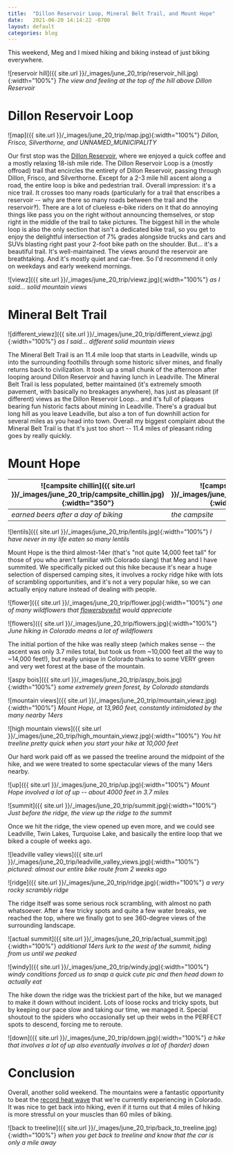 ```yaml
---
title:  "Dillon Reservoir Loop, Mineral Belt Trail, and Mount Hope"
date:   2021-06-20 14:14:22 -0700
layout: default
categories: blog
---
```


This weekend, Meg and I mixed hiking and biking instead of just
biking everywhere.

![reservoir hill]({{ site.url }}/_images/june_20_trip/reservoir_hill.jpg){:width="100%"}
*The view and feeling at the top of the hill above Dillon Reservoir*

# Dillon Reservoir Loop

![map]({{ site.url }}/_images/june_20_trip/map.jpg){:width="100%"}
*Dillon, Frisco, Silverthorne, and UNNAMED_MUNICIPALITY*

Our first stop was the [Dillon Reservoir](https://en.wikipedia.org/wiki/Dillon_Reservoir),
where we enjoyed a quick coffee and a mostly relaxing 18-ish mile ride.
The Dillon Reservoir Loop is a (mostly offroad) trail that encircles
the entirety of Dillon Reservoir, passing through Dillon, Frisco,
and Silverthorne. Except for a 2-3 mile hill ascent along a road, the
entire loop is bike and pedestrian trail. Overall impression: it's
a nice trail. It crosses too many roads (particularly for a trail
that enscribes a reservoir -- why are there so many roads between the
trail and the reservoir‽). There are a lot of clueless e-bike riders
on it that do annoying things like pass you on the right without
announcing themselves, or stop right in the middle of the trail to
take pictures. The biggest hill in the whole loop is also the only
section that isn't a dedicated bike trail, so you get to enjoy the
delightful intersection of 7% grades alongside trucks and cars and
SUVs blasting right past your 2-foot bike path on the shoulder. But...
it's a beautiful trail. It's well-maintained. The views around the
reservoir are breathtaking. And it's mostly quiet and car-free. So
I'd recommend it only on weekdays and early weekend mornings.

![viewz]({{ site.url }}/_images/june_20_trip/viewz.jpg){:width="100%"}
*as I said... solid mountain views*

# Mineral Belt Trail

![different_viewz]({{ site.url }}/_images/june_20_trip/different_viewz.jpg){:width="100%"}
*as I said... different solid mountain views*

The Mineral Belt Trail is an 11.4 mile loop that starts in Leadville,
winds up into the surrounding foothills through some historic silver
mines, and finally returns back to civilization. It took up a small
chunk of the afternoon after looping around Dillon Reservoir and
having lunch in Leadville. The Mineral Belt Trail is less populated,
better maintained (it's extremely smooth pavement, with basically
no breakages anywhere), has just as pleasant (if different) views
as the Dillon Reservoir Loop... and it's full of plaques bearing fun
historic facts about mining in Leadville. There's a gradual but long
hill as you leave Leadville, but also a ton of fun downhill action
for several miles as you head into town. Overall my biggest complaint
about the Mineral Belt Trail is that it's just too short -- 11.4 miles
of pleasant riding goes by really quickly.

# Mount Hope

![campsite chillin]({{ site.url }}/_images/june_20_trip/campsite_chillin.jpg){:width="350"} | ![campsite]({{ site.url }}/_images/june_20_trip/campsite.jpg){:width="350"}
--- | --- 
*earned beers after a day of biking* | *the campsite*

![lentils]({{ site.url }}/_images/june_20_trip/lentils.jpg){:width="100%"}
*I have never in my life eaten so many lentils*

Mount Hope is the third almost-14er (that's "not quite 14,000 feet
tall" for those of you who aren't familiar with Colorado slang) that
Meg and I have summited. We specifically picked out this hike because
it's near a huge selection of dispersed camping sites, it involves a
rocky ridge hike with lots of scrambling opportunities, and it's not
a very popular hike, so we can actually enjoy nature instead of dealing
with people.

![flower]({{ site.url }}/_images/june_20_trip/flower.jpg){:width="100%"}
*one of many wildflowers that [flowersbywhit](https://www.facebook.com/flowersbywhit/) would appreciate*

![flowers]({{ site.url }}/_images/june_20_trip/flowers.jpg){:width="100%"}
*June hiking in Colorado means a lot of wildflowers*

The initial portion of the hike was
really steep (which makes sense -- the ascent was only 3.7 miles total,
but took us from ~10,000 feet all the way to ~14,000 feet!), but really
unique in Colorado thanks to some VERY green and very wet forest at
the base of the mountain.

![aspy bois]({{ site.url }}/_images/june_20_trip/aspy_bois.jpg){:width="100%"}
*some extremely green forest, by Colorado standards*

![mountain views]({{ site.url }}/_images/june_20_trip/mountain_viewz.jpg){:width="100%"}
*Mount Hope, at 13,960 feet, constantly intimidated by the many nearby 14ers*

![high mountain views]({{ site.url }}/_images/june_20_trip/high_mountain_viewz.jpg){:width="100%"}
*You hit treeline pretty quick when you start your hike at 10,000 feet*

Our hard work paid off as we passed the treeline
around the midpoint of the hike, and we were treated to some spectacular
views of the many 14ers nearby.

![up]({{ site.url }}/_images/june_20_trip/up.jpg){:width="100%"}
*Mount Hope involved a lot of up -- about 4000 feet in 3.7 miles*

![summit]({{ site.url }}/_images/june_20_trip/summit.jpg){:width="100%"}
*Just before the ridge, the view up the ridge to the summit*

Once we hit the ridge, the view opened up even more, and we could see
Leadville, Twin Lakes, Turquoise Lake, and basically the entire loop that we
biked a couple of weeks ago.

![leadville valley views]({{ site.url }}/_images/june_20_trip/leadville_valley_views.jpg){:width="100%"}
*pictured: almost our entire bike route from 2 weeks ago*

![ridge]({{ site.url }}/_images/june_20_trip/ridge.jpg){:width="100%"}
*a very rocky scrambly ridge*

The ridge itself was some serious rock scrambling, with almost no path
whatsoever. After a few tricky spots and quite a few water breaks, we reached
the top, where we finally got to see 360-degree views of the surrounding
landscape.

![actual summit]({{ site.url }}/_images/june_20_trip/actual_summit.jpg){:width="100%"}
*additional 14ers lurk to the west of the summit, hiding from us until we peaked*

![windy]({{ site.url }}/_images/june_20_trip/windy.jpg){:width="100%"}
*windy conditions forced us to snap a quick cute pic and then head down to actually eat*

The hike down the ridge was the trickiest part of the hike, but we managed
to make it down without incident. Lots of loose rocks and tricky spots, but
by keeping our pace slow and taking our time, we managed it. Special shoutout
to the spiders who occasionally set up their webs in the PERFECT spots to
descend, forcing me to reroute.

![down]({{ site.url }}/_images/june_20_trip/down.jpg){:width="100%"}
*a hike that involves a lot of up also eventually involves a lot of (harder) down*

# Conclusion

Overall, another solid weekend. The mountains were a fantastic opportunity
to beat the [record heat wave](https://www.theguardian.com/us-news/2021/jun/17/heat-wave-western-us-drought-fire)
that we're currently experiencing in Colorado. It was nice to get back into
hiking, even if it turns out that 4 miles of hiking is more stressful on your
muscles than 60 miles of biking.

![back to treeline]({{ site.url }}/_images/june_20_trip/back_to_treeline.jpg){:width="100%"}
*when you get back to treeline and know that the car is only a mile away*

